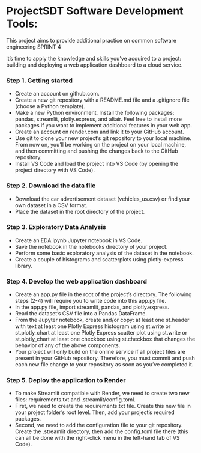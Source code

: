 # ProjectSDT Software Development Tools: 
This project aims to provide additional practice on common software engineering SPRINT 4

it’s time to apply the knowledge and skills you’ve acquired to a project: building and deploying a web application dashboard to a cloud service.

### Step 1. Getting started

- Create an account on github.com.
- Create a new git repository with a README.md file and a .gitignore file (choose a Python template).
- Make a new Python environment. Install the following packages: pandas, streamlit, plotly.express, and altair. Feel free to install more packages if you want to implement additional features in your web app.
- Create an account on render.com and link it to your GitHub account.
- Use git to clone your new project’s git repository to your local machine. From now on, you’ll be working on the project on your local machine, and then committing and pushing the changes back to the GitHub repository.
- Install VS Code and load the project into VS Code (by opening the project directory with VS Code).

### Step 2. Download the data file

- Download the car advertisement dataset (vehicles_us.csv) or find your own dataset in a CSV format.
- Place the dataset in the root directory of the project.

### Step 3. Exploratory Data Analysis

- Create an EDA.ipynb Jupyter notebook in VS Code.
- Save the notebook in the notebooks directory of your project.
- Perform some basic exploratory analysis of the dataset in the notebook.
- Create a couple of histograms and scatterplots using plotly-express library.

### Step 4. Develop the web application dashboard

- Create an app.py file in the root of the project’s directory. The following steps (2-4) will require you to write code into this app.py file.
- In the app.py file, import streamlit, pandas, and plotly.express.
- Read the dataset’s CSV file into a Pandas DataFrame.
- From the Jupyter notebook, create and/or copy:
at least one st.header with text
at least one Plotly Express histogram using st.write or st.plotly_chart
at least one Plotly Express scatter plot using st.write or st.plotly_chart
at least one checkbox using st.checkbox that changes the behavior of any of the above components.
- Your project will only build on the online service if all project files are present in your GitHub repository. Therefore, you must commit and push each new file change to your repository as soon as you’ve completed it.

### Step 5. Deploy the application to Render

- To make Streamlit compatible with Render, we need to create two new files: requirements.txt and .streamlit/config.toml.
- First, we need to create the requirements.txt file. Create this new file in your project folder’s root level. Then, add your project’s required packages. 
- Second, we need to add the configuration file to your git repository. Create the .streamlit directory, then add the config.toml file there (this can all be done with the right-click menu in the left-hand tab of VS Code).